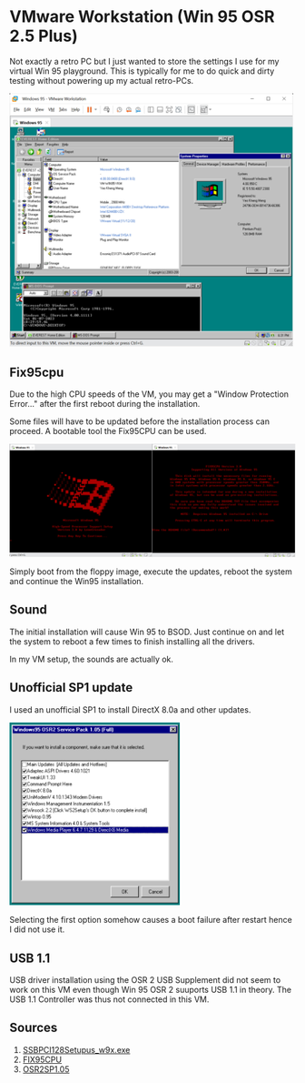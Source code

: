 # VMware Workstation (Win 95 OSR 2.5 Plus)

Not exactly a retro PC but I just wanted to store the settings I use for my virtual Win 95 playground. This is typically for me to do quick and dirty testing without powering up my actual retro-PCs.

<img src="images/vmware-w95-shot.png" width="500">

## Fix95cpu

Due to the high CPU speeds of the VM, you may get a "Window Protection Error..." after the first reboot during the installation.

Some files will have to be updated before the installation process can proceed. A bootable tool the Fix95CPU can be used.

<img src="images/fix95cpu.png" width="700">

Simply boot from the floppy image, execute the updates, reboot the system and continue the Win95 installation.

## Sound

The initial installation will cause Win 95 to BSOD. Just continue on and let the system to reboot a few times to finish installing all the drivers.

In my VM setup, the sounds are actually ok.

## Unofficial SP1 update

I used an unofficial SP1 to install DirectX 8.0a and other updates.

<img src="images/osr2sp-choices.png" width="300">

Selecting the first option somehow causes a boot failure after restart hence I did not use it.

## USB 1.1

USB driver installation using the OSR 2 USB Supplement did not seem to work on this VM even though Win 95 OSR 2 suuports USB 1.1 in theory. The USB 1.1 Controller was thus not connected in this VM.

## Sources
1. [SSBPCI128Setupus_w9x.exe](https://support.creative.com/downloads/download.aspx?nDownloadId=257)
2. [FIX95CPU](http://lonecrusader.x10host.com/fix95cpu.html)
3. [OSR2SP1.05](https://msfn.org/board/topic/129504-unofficial-windows-95-osr2x-service-pack-10x-final-release/)
